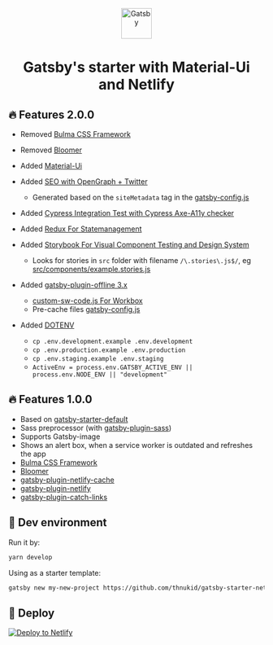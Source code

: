 <p align="center">
  <a href="https://next.gatsbyjs.org">
    <img alt="Gatsby" src="https://www.gatsbyjs.org/monogram.svg" width="60" />
  </a>
</p>
<h1 align="center">
  Gatsby's starter with Material-Ui and Netlify
</h1>

## :fire: Features 2.0.0

- Removed [Bulma CSS Framework](https://bulma.io/)
- Removed [Bloomer](https://bloomer.js.org)

- Added [Material-Ui](https://material-ui.com/)
- Added [SEO with OpenGraph + Twitter ](https://github.com/LekoArts/gatsby-starter-prismic)
  * Generated based on the `siteMetadata` tag in the [gatsby-config.js](gatsby-config.js)
- Added [Cypress Integration Test with Cypress Axe-A11y checker](https://github.com/gatsbyjs/gatsby/tree/master/examples/using-cypress)
- Added [Redux For Statemanagement](https://github.com/gatsbyjs/gatsby/tree/master/examples/using-redux)
- Added [Storybook For Visual Component Testing and Design System](https://www.gatsbyjs.org/docs/visual-testing-with-storybook/)
  * Looks for stories in `src` folder with filename `/\.stories\.js$/`, eg [src/components/example.stories.js](src/components/example.stories.js)
- Added [gatsby-plugin-offline 3.x](https://github.com/gatsbyjs/gatsby/tree/master/packages/gatsby-plugin-offline)
  * [custom-sw-code.js For Workbox](./src/custom-sw-code.js)
  * Pre-cache files [gatsby-config.js](./gatsby-config.js)
- Added [DOTENV](#)
  * `cp .env.development.example .env.development`
  * `cp .env.production.example .env.production`
  * `cp .env.staging.example .env.staging`
  * `ActiveEnv = process.env.GATSBY_ACTIVE_ENV || process.env.NODE_ENV || "development"`

## :fire: Features 1.0.0

- Based on [gatsby-starter-default](https://github.com/gatsbyjs/gatsby-starter-default)
- Sass preprocessor (with [gatsby-plugin-sass](https://github.com/gatsbyjs/gatsby/tree/master/packages/gatsby-plugin-sass))
- Supports Gatsby-image
- Shows an alert box, when a service worker is outdated and refreshes the app
- [Bulma CSS Framework](https://bulma.io/)
- [Bloomer](https://bloomer.js.org)
- [gatsby-plugin-netlify-cache](https://github.com/axe312ger/gatsby-plugin-netlify-cache)
- [gatsby-plugin-netlify](https://github.com/gatsbyjs/gatsby/tree/master/packages/gatsby-plugin-netlify)
- [gatsby-plugin-catch-links](https://github.com/gatsbyjs/gatsby/tree/master/packages/gatsby-plugin-catch-links)

## :rocket: Dev environment

Run it by:

```sh
yarn develop
```

Using as a starter template:

```sh
gatsby new my-new-project https://github.com/thnukid/gatsby-starter-netlify-pwa
```

## :dizzy: Deploy

[![Deploy to Netlify](https://www.netlify.com/img/deploy/button.svg)](https://app.netlify.com/start/deploy?repository=https://github.com/thnukid/gatsby-starter-netlify-pwa)
